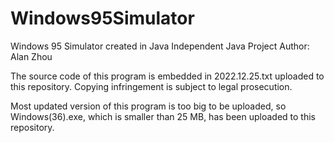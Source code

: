 # Windows95Simulator

Windows 95 Simulator created in Java
Independent Java Project
Author: Alan Zhou

The source code of this program is embedded in 2022.12.25.txt uploaded to this repository. Copying infringement is subject to legal prosecution. 

Most updated version of this program is too big to be uploaded, so Windows(36).exe, which is smaller than 25 MB, has been uploaded to this repository.
